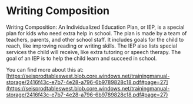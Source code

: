 # Writing Composition
Writing Composition: An Individualized Education Plan, or IEP, is a special plan for kids who need extra help in school. The plan is made by a team of teachers, parents, and other school staff. It includes goals for the child to reach, like improving reading or writing skills. The IEP also lists special services the child will receive, like extra tutoring or speech therapy. The goal of an IEP is to help the child learn and succeed in school.

You can find more about this at: [https://seisprodtableswest.blob.core.windows.net/trainingmanual-storage/2416f43c-e7b7-4e28-a796-6b9789828c18.pdf#page=27](https://seisprodtableswest.blob.core.windows.net/trainingmanual-storage/2416f43c-e7b7-4e28-a796-6b9789828c18.pdf#page=27)

